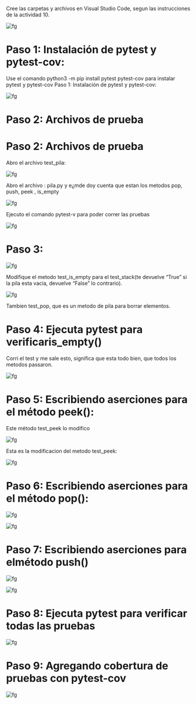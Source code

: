
Cree las carpetas y archivos en Visual Studio Code, segun las instrucciones de la actividad 10.


![fg](https://github.com/BiancaMT957/Desarrollo-de-Software/blob/main/Archivo10/img/a1.png)



# Paso 1: Instalación de pytest y pytest-cov:
Use el comando python3 -m pip install pytest pytest-cov para instalar pytest y pytest-cov
Paso 1: Instalación de pytest y pytest-cov:


![fg](https://github.com/BiancaMT957/Desarrollo-de-Software/blob/main/Archivo10/img/a2.png)


# Paso 2: Archivos de prueba

# Paso 2: Archivos de prueba
Abro el archivo test_pila:


![fg](https://github.com/BiancaMT957/Desarrollo-de-Software/blob/main/Archivo10/img/a3.png)



Abro el archivo : pila.py y e¿mde doy cuenta que estan los metodos pop, push, peek , is_empty


![fg](https://github.com/BiancaMT957/Desarrollo-de-Software/blob/main/Archivo10/img/a4.png)


Ejecuto el comando pytest-v para poder correr las pruebas


![fg](https://github.com/BiancaMT957/Desarrollo-de-Software/blob/main/Archivo10/img/a5.png)


# Paso 3:


![fg](https://github.com/BiancaMT957/Desarrollo-de-Software/blob/main/Archivo10/img/a6.png)


Modifique el metodo test_is_empty para el test_stack(te devuelve “True” si la pila esta vacia, devuelve “False” lo contrario).



![fg](https://github.com/BiancaMT957/Desarrollo-de-Software/blob/main/Archivo10/img/a7.png)


Tambien test_pop, que es un metodo de pila para borrar elementos.
# Paso 4: Ejecuta pytest para verificaris_empty()
Corri el test y me sale esto, significa que esta todo bien, que todos los metodos passaron.




![fg](https://github.com/BiancaMT957/Desarrollo-de-Software/blob/main/Archivo10/img/a8.png)



# Paso 5: Escribiendo aserciones para el método peek():
Este método test_peek lo modifico


![fg](https://github.com/BiancaMT957/Desarrollo-de-Software/blob/main/Archivo10/img/a9.png)


Esta es la modificacion del metodo test_peek:


![fg](https://github.com/BiancaMT957/Desarrollo-de-Software/blob/main/Archivo10/img/a10.png)


# Paso 6: Escribiendo aserciones para el método pop():


![fg](https://github.com/BiancaMT957/Desarrollo-de-Software/blob/main/Archivo10/img/a11.png)




![fg](https://github.com/BiancaMT957/Desarrollo-de-Software/blob/main/Archivo10/img/a12.png)



# Paso 7: Escribiendo aserciones para elmétodo push()


![fg](https://github.com/BiancaMT957/Desarrollo-de-Software/blob/main/Archivo10/img/a13.png)



![fg](https://github.com/BiancaMT957/Desarrollo-de-Software/blob/main/Archivo10/img/a14.png)



# Paso 8: Ejecuta pytest para verificar todas las pruebas



![fg](https://github.com/BiancaMT957/Desarrollo-de-Software/blob/main/Archivo10/img/a15.png)



# Paso 9: Agregando cobertura de pruebas con pytest-cov



![fg](https://github.com/BiancaMT957/Desarrollo-de-Software/blob/main/Archivo10/img/a16.png)
